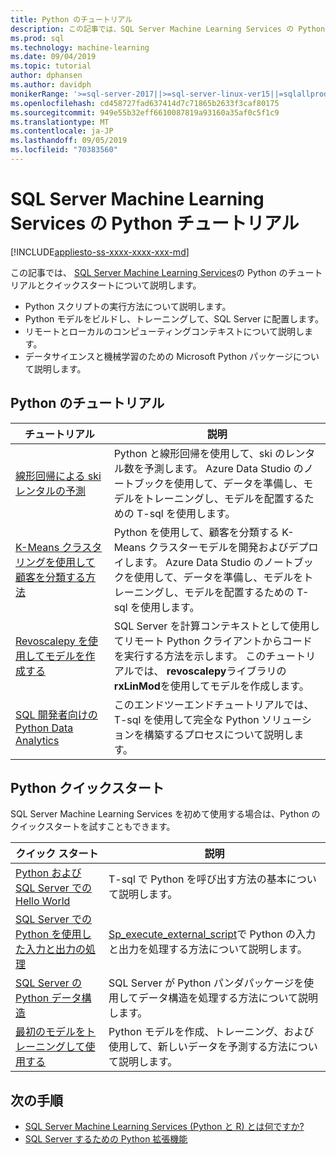 ```yaml
---
title: Python のチュートリアル
description: この記事では、SQL Server Machine Learning Services の Python チュートリアルについて説明します。 Python スクリプトの実行方法について説明します。 Python モデルをビルドし、トレーニングして、SQL Server に配置します。 リモートとローカルのコンピューティングコンテキストについて説明します。 データサイエンスと機械学習のための Microsoft Python パッケージについて説明します。
ms.prod: sql
ms.technology: machine-learning
ms.date: 09/04/2019
ms.topic: tutorial
author: dphansen
ms.author: davidph
monikerRange: '>=sql-server-2017||>=sql-server-linux-ver15||=sqlallproducts-allversions'
ms.openlocfilehash: cd458727fad637414d7c71865b2633f3caf80175
ms.sourcegitcommit: 949e55b32eff6610087819a93160a35af0c5f1c9
ms.translationtype: MT
ms.contentlocale: ja-JP
ms.lasthandoff: 09/05/2019
ms.locfileid: "70383560"
---
```

# <a name="python-tutorials-for-sql-server-machine-learning-services"></a>SQL Server Machine Learning Services の Python チュートリアル
[!INCLUDE[appliesto-ss-xxxx-xxxx-xxx-md](../../includes/appliesto-ss-xxxx-xxxx-xxx-md.md)]

この記事では、 [SQL Server Machine Learning Services](../install/sql-machine-learning-services-windows-install.md)の Python のチュートリアルとクイックスタートについて説明します。

+ Python スクリプトの実行方法について説明します。
+ Python モデルをビルドし、トレーニングして、SQL Server に配置します。
+ リモートとローカルのコンピューティングコンテキストについて説明します。
+ データサイエンスと機械学習のための Microsoft Python パッケージについて説明します。

<a name="bkmk_pythontutorials"></a>

## <a name="python-tutorials"></a>Python のチュートリアル

| チュートリアル | 説明 |
|-|-|
| [線形回帰による ski レンタルの予測](python-ski-rental-linear-regression.md) | Python と線形回帰を使用して、ski のレンタル数を予測します。 Azure Data Studio のノートブックを使用して、データを準備し、モデルをトレーニングし、モデルを配置するための T-sql を使用します。 |
| [K-Means クラスタリングを使用して顧客を分類する方法](python-clustering-model.md) | Python を使用して、顧客を分類する K-Means クラスターモデルを開発およびデプロイします。 Azure Data Studio のノートブックを使用して、データを準備し、モデルをトレーニングし、モデルを配置するための T-sql を使用します。 |
| [Revoscalepy を使用してモデルを作成する](use-python-revoscalepy-to-create-model.md) | SQL Server を計算コンテキストとして使用してリモート Python クライアントからコードを実行する方法を示します。 このチュートリアルでは、 **revoscalepy**ライブラリの**rxLinMod**を使用してモデルを作成します。 |
| [SQL 開発者向けの Python Data Analytics](sqldev-in-database-python-for-sql-developers.md) | このエンドツーエンドチュートリアルでは、T-sql を使用して完全な Python ソリューションを構築するプロセスについて説明します。 |

## <a name="python-quickstarts"></a>Python クイックスタート

SQL Server Machine Learning Services を初めて使用する場合は、Python のクイックスタートを試すこともできます。

| クイック スタート | 説明 |
|-|-|
| [Python および SQL Server での Hello World](quickstart-python-run-using-t-sql.md) | T-sql で Python を呼び出す方法の基本について説明します。 |
| [SQL Server での Python を使用した入力と出力の処理](quickstart-python-inputs-and-outputs.md) | [Sp_execute_external_script](../../relational-databases/system-stored-procedures/sp-execute-external-script-transact-sql.md)で Python の入力と出力を処理する方法について説明します。 |
| [SQL Server の Python データ構造](quickstart-python-data-structures.md) | SQL Server が Python パンダパッケージを使用してデータ構造を処理する方法について説明します。 |
| [最初のモデルをトレーニングして使用する](quickstart-python-train-score-in-tsql.md) | Python モデルを作成、トレーニング、および使用して、新しいデータを予測する方法について説明します。 |

## <a name="next-steps"></a>次の手順

+ [SQL Server Machine Learning Services (Python と R) とは何ですか?](../what-is-sql-server-machine-learning.md)
+ [SQL Server するための Python 拡張機能](../concepts/extension-python.md)
